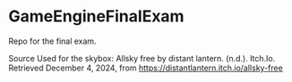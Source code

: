 # GameEngineFinalExam
Repo for the final exam.

Source Used for the skybox:
Allsky free by distant lantern. (n.d.). Itch.Io. Retrieved December 4, 2024, from https://distantlantern.itch.io/allsky-free

